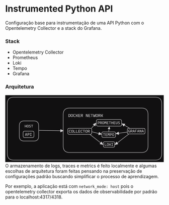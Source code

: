 # Instrumented Python API
Configuração base para instrumentação de uma API Python com o Opentelemetry Collector e a stack do Grafana.

### Stack
- Opentelemetry Collector
- Prometheus
- Loki
- Tempo
- Grafana

### Arquitetura
![System Architecture](docs/system_architecture.png)
O armazenamento de logs, traces e metrics é feito localmente e algumas escolhas de arquitetura foram feitas pensando na preservação de configurações padrão buscando simplificar o processo de aprendizagem.

Por exemplo, a aplicação está com `network_mode: host` pois o opentelemetry collector exporta os dados de observabilidade por padrão para o localhost:4317/4318.
